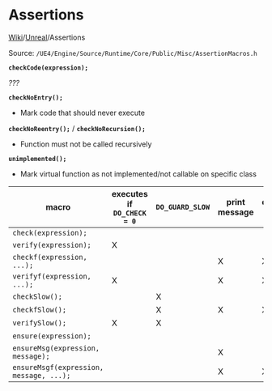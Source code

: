 # Assertions
[Wiki](../readme.md)/[Unreal](readme.md)/Assertions

Source: ```/UE4/Engine/Source/Runtime/Core/Public/Misc/AssertionMacros.h```

__```checkCode(expression);```__

_???_

__```checkNoEntry();```__

* Mark code that should never execute

__```checkNoReentry();```__ / __```checkNoRecursion();```__

* Function must not be called recursively

__```unimplemented();```__

* Mark virtual function as not implemented/not callable on specific class

| macro | executes if ```DO_CHECK = 0``` | ```DO_GUARD_SLOW``` | print message | context info  | print callstack |
|---------------------------------------------|---|---|---|---|---|
| ```check(expression);```                    |   |   |   |   |   |
| ```verify(expression);```                   | X |   |   |   |   |
| ```checkf(expression, ...);```              |   |   | X | X |   |
| ```verifyf(expression, ...);```             | X |   | X | X |   |
| ```checkSlow();```                          |   | X |   |   |   |
| ```checkfSlow();```                         |   | X | X | X |   |
| ```verifySlow();```                         | X | X |   |   |   |
| ```ensure(expression);```                   |   |   |   |   | X |
| ```ensureMsg(expression, message);```       |   |   | X |   | X |
| ```ensureMsgf(expression, message, ...);``` |   |   | X | X | X |
